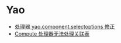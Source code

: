 # Yao

- [处理器 yao.component.selectoptions 修正](%E5%A4%84%E7%90%86%E5%99%A8yao.component.selectoptions%E4%BF%AE%E6%AD%A3.md)
- [Compute 处理器无法处理关联表](Compute%20%E5%A4%84%E7%90%86%E5%99%A8%E6%97%A0%E6%B3%95%E5%A4%84%E7%90%86%E5%85%B3%E8%81%94%E8%A1%A8.md)
